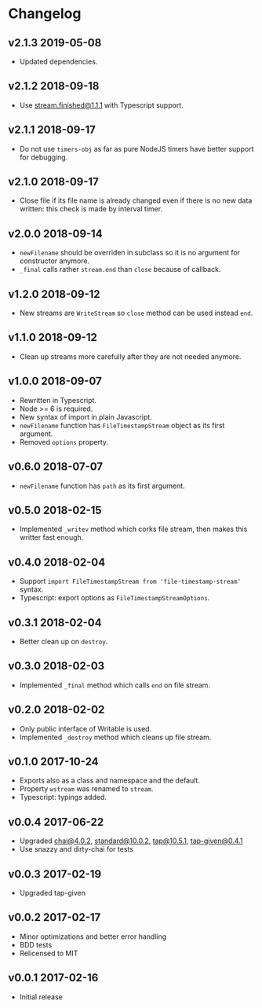 # Changelog

## v2.1.3 2019-05-08

* Updated dependencies.

## v2.1.2 2018-09-18

* Use stream.finished@1.1.1 with Typescript support.

## v2.1.1 2018-09-17

* Do not use `timers-obj` as far as pure NodeJS timers have better support for
  debugging.

## v2.1.0 2018-09-17

* Close file if its file name is already changed even if there is no new data
  written: this check is made by interval timer.

## v2.0.0 2018-09-14

* `newFilename` should be overriden in subclass so it is no argument for
  constructor anymore.
* `_final` calls rather `stream.end` than `close` because of callback.

## v1.2.0 2018-09-12

* New streams are `WriteStream` so `close` method can be used instead `end`.

## v1.1.0 2018-09-12

* Clean up streams more carefully after they are not needed anymore.

## v1.0.0 2018-09-07

* Rewritten in Typescript.
* Node >= 6 is required.
* New syntax of import in plain Javascript.
* `newFilename` function has `FileTimestampStream` object as its first argument.
* Removed `options` property.

## v0.6.0 2018-07-07

* `newFilename` function has `path` as its first argument.

## v0.5.0 2018-02-15

* Implemented `_writev` method which corks file stream, then makes this writter
  fast enough.

## v0.4.0 2018-02-04

* Support `import FileTimestampStream from 'file-timestamp-stream'` syntax.
* Typescript: export options as `FileTimestampStreamOptions`.

## v0.3.1 2018-02-04

* Better clean up on `destroy`.

## v0.3.0 2018-02-03

* Implemented `_final` method which calls `end` on file stream.

## v0.2.0 2018-02-02

* Only public interface of Writable is used.
* Implemented `_destroy` method which cleans up file stream.

## v0.1.0 2017-10-24

* Exports also as a class and namespace and the default.
* Property `wstream` was renamed to `stream`.
* Typescript: typings added.

## v0.0.4 2017-06-22

* Upgraded chai@4.0.2, standard@10.0.2, tap@10.5.1, tap-given@0.4.1
* Use snazzy and dirty-chai for tests

## v0.0.3 2017-02-19

* Upgraded tap-given

## v0.0.2 2017-02-17

* Minor optimizations and better error handling
* BDD tests
* Relicensed to MIT

## v0.0.1 2017-02-16

* Initial release

